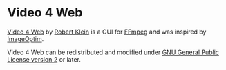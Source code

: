 # Video 4 Web

[Video 4 Web](https://video4web.robbyk.com) by [Robert Klein](https://robbyk.com) is a GUI for [FFmpeg](https://www.ffmpeg.org/) and was inspired by [ImageOptim](https://imageoptim.com/).

Video 4 Web can be redistributed and modified under [GNU General Public License version 2](https://www.gnu.org/licenses/old-licenses/gpl-2.0.html) or later.
